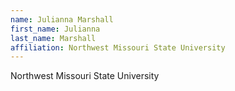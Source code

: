 ```yaml
---
name: Julianna Marshall
first_name: Julianna
last_name: Marshall
affiliation: Northwest Missouri State University
---
```


Northwest Missouri State University
